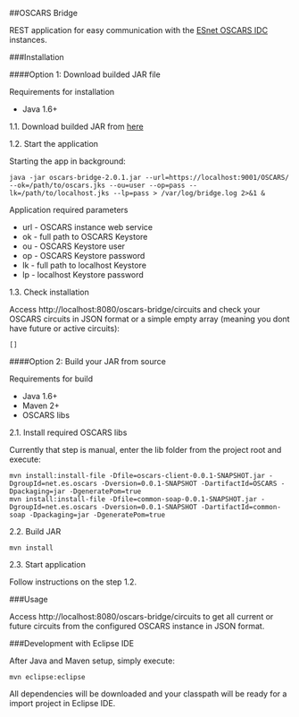 ##OSCARS Bridge

REST application for easy communication with the [ESnet OSCARS IDC](https://github.com/esnet/oscars) instances.

###Installation

####Option 1: Download builded JAR file

Requirements for installation

- Java 1.6+

1.1. Download builded JAR from [here](http://meican-cipo.inf.ufrgs.br/playground/oscars-bridge-2.0.1.jar)

1.2. Start the application

Starting the app in background:

```
java -jar oscars-bridge-2.0.1.jar --url=https://localhost:9001/OSCARS/ --ok=/path/to/oscars.jks --ou=user --op=pass --lk=/path/to/localhost.jks --lp=pass > /var/log/bridge.log 2>&1 &
```

Application required parameters

- url - OSCARS instance web service
- ok - full path to OSCARS Keystore
- ou - OSCARS Keystore user
- op - OSCARS Keystore password
- lk - full path to localhost Keystore
- lp - localhost Keystore password

1.3. Check installation

Access http://localhost:8080/oscars-bridge/circuits and check your OSCARS circuits in JSON format or a simple empty array (meaning you dont have future or active circuits):
```
[]
```

####Option 2: Build your JAR from source

Requirements for build

- Java 1.6+
- Maven 2+
- OSCARS libs

2.1. Install required OSCARS libs 

Currently that step is manual, enter the lib folder from the project root and execute:

```
mvn install:install-file -Dfile=oscars-client-0.0.1-SNAPSHOT.jar -DgroupId=net.es.oscars -Dversion=0.0.1-SNAPSHOT -DartifactId=OSCARS -Dpackaging=jar -DgeneratePom=true
mvn install:install-file -Dfile=common-soap-0.0.1-SNAPSHOT.jar -DgroupId=net.es.oscars -Dversion=0.0.1-SNAPSHOT -DartifactId=common-soap -Dpackaging=jar -DgeneratePom=true
```

2.2. Build JAR

```
mvn install
```

2.3. Start application

Follow instructions on the step 1.2.

###Usage

Access http://localhost:8080/oscars-bridge/circuits to get all current or future circuits from the configured OSCARS instance in JSON format.

###Development with Eclipse IDE

After Java and Maven setup, simply execute:

```
mvn eclipse:eclipse
```

All dependencies will be downloaded and your classpath will be ready for a import project in Eclipse IDE.
